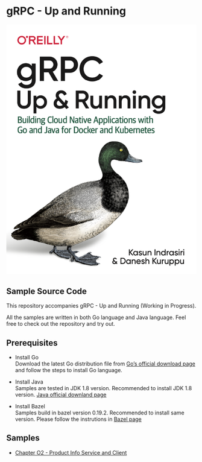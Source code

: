 # gRPC - Up and Running 

![gRPC Up and Running - Cover](./images/grpc-cover.png)


## Sample Source Code

This repository accompanies gRPC - Up and Running (Working in Progress).

All the samples are written in both Go language and Java language. Feel free to check out the repository and try out.

## Prerequisites

* Install Go    
  Download the latest Go distribution file from [Go’s official download page](https://golang.org/dl/) and follow the steps to install Go language.
 
* Install Java    
  Samples are tested in JDK 1.8 version. Recommended to install JDK 1.8 version. [Java official downland page](https://www.java.com/en/download/)
  
* Install Bazel    
  Samples build in bazel version 0.19.2. Recommended to install same version. Please follow the instrutions in [Bazel page](https://docs.bazel.build/versions/master/install.html)
  
## Samples

* [Chapter O2 - Product Info Service and Client](ch02/productinfo/README.md)
